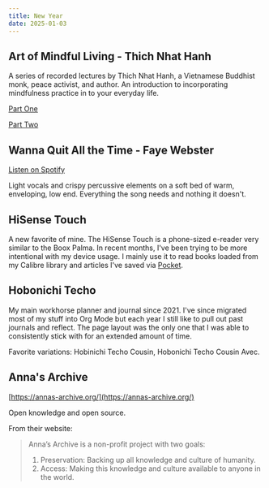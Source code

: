 ```yaml
--- 
title: New Year 
date: 2025-01-03
---
```


## Art of Mindful Living - Thich Nhat Hanh

A series of recorded lectures by Thich Nhat Hanh, a Vietnamese Buddhist monk, peace activist, and author. An introduction to incorporating mindfulness practice in to your everyday life.

[Part One](https://www.youtube.com/watch?v=dDXcIaUKHDU)

[Part Two](https://www.youtube.com/watch?v=JlEqlqzkpT4)

## Wanna Quit All the Time - Faye Webster

[Listen on Spotify](https://open.spotify.com/track/3w3seawXfQGat9yH2B8Tge)

Light vocals and crispy percussive elements on a soft bed of warm, enveloping, low end. Everything the song needs and nothing it doesn't. 

## HiSense Touch

A new favorite of mine. The HiSense Touch is a phone-sized e-reader very similar to the Boox Palma. In recent months, I've been trying to be more intentional with my device usage. I mainly use it to read books loaded from my Calibre library and articles I've saved via [Pocket](https://getpocket.com/home).

## Hobonichi Techo

My main workhorse planner and journal since 2021. I've since migrated most of my stuff into Org Mode but each year I still like to pull out past journals and reflect. The page layout was the only one that I was able to consistently stick with for an extended amount of time. 

Favorite variations: Hobinichi Techo Cousin, Hobonichi Techo Cousin Avec.

## Anna's Archive

[https://annas-archive.org/](https://annas-archive.org/)

Open knowledge and open source.

From their website:

> Anna’s Archive is a non-profit project with two goals:
> 1. Preservation: Backing up all knowledge and culture of humanity.
> 2. Access: Making this knowledge and culture available to anyone in the world.

